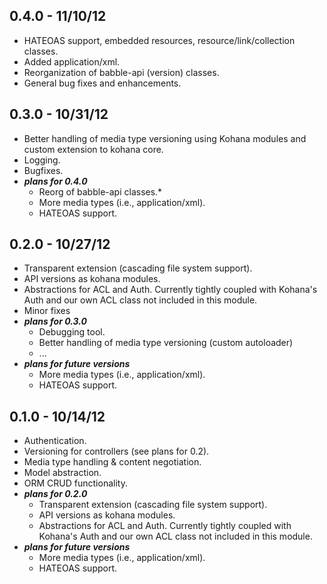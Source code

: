 ## 0.4.0 - 11/10/12
* HATEOAS support, embedded resources, resource/link/collection classes.
* Added application/xml.
* Reorganization of babble-api (version) classes.
* General bug fixes and enhancements.

## 0.3.0 - 10/31/12
* Better handling of media type versioning using Kohana modules and custom extension to kohana core.
* Logging.
* Bugfixes.
* **_plans for 0.4.0_**
  * Reorg of babble-api classes.* 
  * More media types (i.e., application/xml).
  * HATEOAS support.

## 0.2.0 - 10/27/12
* Transparent extension (cascading file system support).
* API versions as kohana modules.
* Abstractions for ACL and Auth. Currently tightly coupled with Kohana's Auth and our own ACL class
not included in this module.
* Minor fixes
* **_plans for 0.3.0_**
  * Debugging tool.
  * Better handling of media type versioning (custom autoloader)
  * ...
* **_plans for future versions_**
  * More media types (i.e., application/xml).
  * HATEOAS support.

## 0.1.0 - 10/14/12
* Authentication.
* Versioning for controllers (see plans for 0.2).
* Media type handling & content negotiation.
* Model abstraction.
* ORM CRUD functionality.   
* **_plans for 0.2.0_**
  * Transparent extension (cascading file system support).
  * API versions as kohana modules.
  * Abstractions for ACL and Auth. Currently tightly coupled with Kohana's Auth and our own ACL class
not included in this module.
* **_plans for future versions_**
  * More media types (i.e., application/xml).
  * HATEOAS support.
